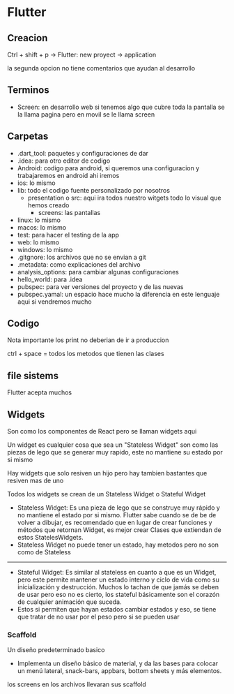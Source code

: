 # Flutter 
## Creacion
Ctrl + shift + p -> Flutter: new proyect -> application 

la segunda opcion no tiene comentarios que ayudan al desarrollo

## Terminos 
* Screen: en desarrollo web si tenemos algo que cubre toda la pantalla se la llama pagina pero en movil se le llama screen

## Carpetas
* .dart_tool: paquetes y configuraciones de dar
* .idea: para otro editor de codigo
* Android: codigo para android, si queremos una configuracion y trabajaremos en android ahi iremos
* ios: lo mismo 
* lib: todo el codigo fuente personalizado por nosotros
    * presentation o src: aqui ira todos nuestro witgets todo lo visual que hemos creado
        * screens: las pantallas 
* linux: lo mismo 
* macos: lo mismo
* test: para hacer el testing de la app
* web: lo mismo
* windows: lo mismo
* .gitgnore: los archivos que no se envian a git
* .metadata: como explicaciones del archivo
* analysis_options: para cambiar algunas configuraciones
* hello_world: para .idea
* pubspec: para ver versiones del proyecto y de las nuevas
* pubspec.yamal: un espacio hace mucho la diferencia en este lenguaje aqui si vendremos mucho

## Codigo
Nota importante los print no deberian de ir a produccion

ctrl + space = todos los metodos que tienen las clases

## file sistems
Flutter acepta muchos

## Widgets
Son como los componentes de React pero se llaman widgets aqui

Un widget es cualquier cosa que sea un "Stateless Widget" son como las piezas de lego que se generar muy rapido, este no mantiene su estado por si mismo

Hay widgets que solo resiven un hijo pero hay tambien bastantes que resiven mas de uno

Todos los widgets se crean de un Stateless Widget o Stateful Widget

* Stateless Widget: Es una pieza de lego que se construye muy rápido y 
no mantiene el estado por si mismo. Flutter sabe 
cuando se de be de volver a dibujar, es recomendado 
que en lugar de crear funciones y métodos que 
retornan Widget, es mejor crear Clases que extiendan 
de estos StatelesWidgets. 
* Stateless Widget no puede tener un estado, hay metodos pero no son como de Stateless
 
---

* Stateful Widget: Es similar al stateless en cuanto a que es un Widget, 
pero este permite mantener un estado interno y ciclo 
de vida como su inicialización y destrucción. Muchos 
lo tachan de que jamás se deben de usar pero eso no 
es cierto, los stateful básicamente son el corazón de 
cualquier animación que suceda.
* Estos si permiten que hayan estados cambiar estados y eso, se tiene que tratar de no usar por el peso pero si se pueden usar

### Scaffold
Un diseño predeterminado basico 
* Implementa un diseño básico de 
material, y da las bases para colocar un 
menú lateral, snack-bars, appbars, 
bottom sheets y más elementos.

los screens en los archivos llevaran sus scaffold
